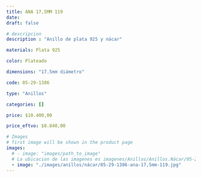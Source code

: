 ```yaml
---
title: ANA 17,5MM 119
date: 
draft: false

# descripcion
description : "Anillo de plata 925 y nácar"

materials: Plata 925

color: Plateado

dimensions: "17.5mm diámetro"

code: 05-29-1386

type: "Anillos"

categories: []

price: $10.400,00

price_eftvo: $8.840,00

# Images
# first image will be shown in the product page
images:
  # - image: "images/path_to_image"
  # La ubicacion de las imagenes es imagenes/Anillos/Anillos.Nácar/05-29-1386-ana-17,5mm-119
  - image: "./images/anillos/nácar/05-29-1386-ana-17,5mm-119.jpg"
---
```

